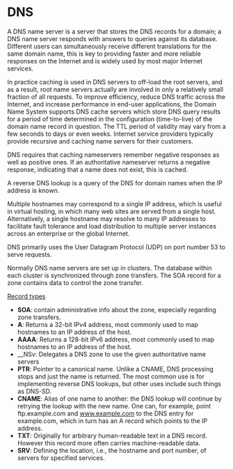 DNS
===

A DNS name server is a server that stores the DNS records for a domain; a DNS name server responds with answers to queries against its database.
Different users can simultaneously receive different translations for the same domain name, 
this is key to providing faster and more reliable responses on the Internet and is widely used by most major Internet services.

In practice caching is used in DNS servers to off-load the root servers, and as a result, root name servers actually are involved in only a relatively small fraction of all requests.
To improve efficiency, reduce DNS traffic across the Internet, and increase performance in end-user applications, 
the Domain Name System supports DNS cache servers which store DNS query results for a period of time determined in the configuration (time-to-live) of the domain name record in question.
The TTL period of validity may vary from a few seconds to days or even weeks.
Internet service providers typically provide recursive and caching name servers for their customers.

DNS requires that caching nameservers remember negative responses as well as positive ones. 
If an authoritative nameserver returns a negative response, indicating that a name does not exist, this is cached.

A reverse DNS lookup is a query of the DNS for domain names when the IP address is known.

Multiple hostnames may correspond to a single IP address, which is useful in virtual hosting, in which many web sites are served from a single host.
Alternatively, a single hostname may resolve to many IP addresses to facilitate fault tolerance and load distribution to multiple server instances across an enterprise or the global Internet.

DNS primarily uses the User Datagram Protocol (UDP) on port number 53 to serve requests.

Normally DNS name servers are set up in clusters. The database within each cluster is synchronized through zone transfers. 
The SOA record for a zone contains data to control the zone transfer.

[Record types](https://en.wikipedia.org/wiki/List_of_DNS_record_types#A)

 * __SOA__: contain administrative info about the zone, especially regarding zone transfers.
 * __A__: Returns a 32-bit IPv4 address, most commonly used to map hostnames to an IP address of the host.
 * __AAAA__: Returns a 128-bit IPv6 address, most commonly used to map hostnames to an IP address of the host.  
 * __NSv: Delegates a DNS zone to use the given authoritative name servers
 * __PTR__: Pointer to a canonical name. Unlike a CNAME, DNS processing stops and just the name is returned. 
   The most common use is for implementing reverse DNS lookups, but other uses include such things as DNS-SD.
 * __CNAME__: Alias of one name to another: the DNS lookup will continue by retrying the lookup with the new name.
   One can, for example, point ftp.example.com and www.example.com to the DNS entry for example.com, 
   which in turn has an A record which points to the IP address.
 * __TXT__: Originally for arbitrary human-readable text in a DNS record. However this record more often carries machine-readable data.
 * __SRV__: Defining the location, i.e., the hostname and port number, of servers for specified services.